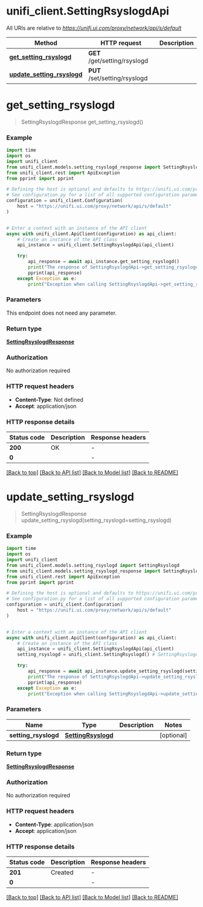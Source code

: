 # unifi_client.SettingRsyslogdApi

All URIs are relative to *https://unifi.ui.com/proxy/network/api/s/default*

Method | HTTP request | Description
------------- | ------------- | -------------
[**get_setting_rsyslogd**](SettingRsyslogdApi.md#get_setting_rsyslogd) | **GET** /get/setting/rsyslogd | 
[**update_setting_rsyslogd**](SettingRsyslogdApi.md#update_setting_rsyslogd) | **PUT** /set/setting/rsyslogd | 


# **get_setting_rsyslogd**
> SettingRsyslogdResponse get_setting_rsyslogd()



### Example


```python
import time
import os
import unifi_client
from unifi_client.models.setting_rsyslogd_response import SettingRsyslogdResponse
from unifi_client.rest import ApiException
from pprint import pprint

# Defining the host is optional and defaults to https://unifi.ui.com/proxy/network/api/s/default
# See configuration.py for a list of all supported configuration parameters.
configuration = unifi_client.Configuration(
    host = "https://unifi.ui.com/proxy/network/api/s/default"
)


# Enter a context with an instance of the API client
async with unifi_client.ApiClient(configuration) as api_client:
    # Create an instance of the API class
    api_instance = unifi_client.SettingRsyslogdApi(api_client)

    try:
        api_response = await api_instance.get_setting_rsyslogd()
        print("The response of SettingRsyslogdApi->get_setting_rsyslogd:\n")
        pprint(api_response)
    except Exception as e:
        print("Exception when calling SettingRsyslogdApi->get_setting_rsyslogd: %s\n" % e)
```



### Parameters

This endpoint does not need any parameter.

### Return type

[**SettingRsyslogdResponse**](SettingRsyslogdResponse.md)

### Authorization

No authorization required

### HTTP request headers

 - **Content-Type**: Not defined
 - **Accept**: application/json

### HTTP response details

| Status code | Description | Response headers |
|-------------|-------------|------------------|
**200** | OK |  -  |
**0** |  |  -  |

[[Back to top]](#) [[Back to API list]](../README.md#documentation-for-api-endpoints) [[Back to Model list]](../README.md#documentation-for-models) [[Back to README]](../README.md)

# **update_setting_rsyslogd**
> SettingRsyslogdResponse update_setting_rsyslogd(setting_rsyslogd=setting_rsyslogd)



### Example


```python
import time
import os
import unifi_client
from unifi_client.models.setting_rsyslogd import SettingRsyslogd
from unifi_client.models.setting_rsyslogd_response import SettingRsyslogdResponse
from unifi_client.rest import ApiException
from pprint import pprint

# Defining the host is optional and defaults to https://unifi.ui.com/proxy/network/api/s/default
# See configuration.py for a list of all supported configuration parameters.
configuration = unifi_client.Configuration(
    host = "https://unifi.ui.com/proxy/network/api/s/default"
)


# Enter a context with an instance of the API client
async with unifi_client.ApiClient(configuration) as api_client:
    # Create an instance of the API class
    api_instance = unifi_client.SettingRsyslogdApi(api_client)
    setting_rsyslogd = unifi_client.SettingRsyslogd() # SettingRsyslogd |  (optional)

    try:
        api_response = await api_instance.update_setting_rsyslogd(setting_rsyslogd=setting_rsyslogd)
        print("The response of SettingRsyslogdApi->update_setting_rsyslogd:\n")
        pprint(api_response)
    except Exception as e:
        print("Exception when calling SettingRsyslogdApi->update_setting_rsyslogd: %s\n" % e)
```



### Parameters


Name | Type | Description  | Notes
------------- | ------------- | ------------- | -------------
 **setting_rsyslogd** | [**SettingRsyslogd**](SettingRsyslogd.md)|  | [optional] 

### Return type

[**SettingRsyslogdResponse**](SettingRsyslogdResponse.md)

### Authorization

No authorization required

### HTTP request headers

 - **Content-Type**: application/json
 - **Accept**: application/json

### HTTP response details

| Status code | Description | Response headers |
|-------------|-------------|------------------|
**201** | Created |  -  |
**0** |  |  -  |

[[Back to top]](#) [[Back to API list]](../README.md#documentation-for-api-endpoints) [[Back to Model list]](../README.md#documentation-for-models) [[Back to README]](../README.md)

